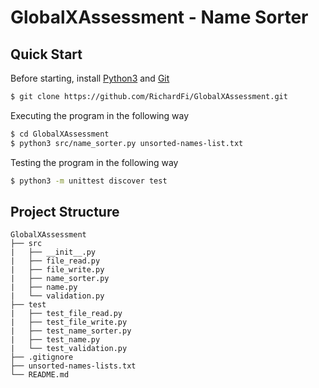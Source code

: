 # GlobalXAssessment - Name Sorter

## Quick Start
Before starting, install [Python3](https://www.python.org/downloads/) and [Git](https://git-scm.com/downloads)
```sh
$ git clone https://github.com/RichardFi/GlobalXAssessment.git
```
Executing the program in the following way
```sh
$ cd GlobalXAssessment
$ python3 src/name_sorter.py unsorted-names-list.txt
```
Testing the program in the following way
```sh
$ python3 -m unittest discover test
```

## Project Structure

```
GlobalXAssessment
├── src
|   ├── __init__.py
|   ├── file_read.py
|   ├── file_write.py
|   ├── name_sorter.py
|   ├── name.py
|   └── validation.py
├── test
|   ├── test_file_read.py
|   ├── test_file_write.py
|   ├── test_name_sorter.py
|   ├── test_name.py
|   └── test_validation.py
├── .gitignore
├── unsorted-names-lists.txt
└── README.md
```


